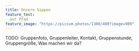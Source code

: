 ```yaml
---
title: Unsere Sippen
feature_text:
  Gut Pfad
feature_image: "https://picsum.photos/1300/400?image=989"
---
```


TODO: Gruppenfoto, Gruppenleiter, Kontakt, Gruppenstunde, Gruppengröße, Was machen wir da?
